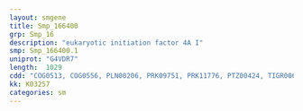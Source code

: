 ```yaml
---
layout: smgene
title: Smp_166400
grp: Smp_16
description: "eukaryotic initiation factor 4A I"
smp: Smp_166400.1
uniprot: "G4VDR7"
length:  1029
cdd: "COG0513, COG0556, PLN00206, PRK09751, PRK11776, PTZ00424, TIGR00614, TIGR00631, cd00079, cd00268, cl21455, pfam00270, pfam00271, smart00487, smart00490"
kk: K03257
categories: sm
---
```

